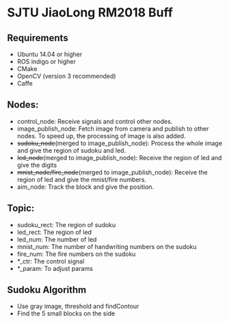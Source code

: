 # SJTU JiaoLong RM2018 Buff

## Requirements
- Ubuntu 14.04 or higher
- ROS indigo or higher
- CMake
- OpenCV (version 3 recommended)
- Caffe

## Nodes:

- control_node: Receive signals and control other nodes.
- image_publish_node: Fetch image from camera and publish to other nodes. To speed up, the processing of image is also added.
- ~~sudoku_node~~(merged to image_publish_node): Process the whole image and give the region of sudoku and led.
- ~~led_node~~(merged to image_publish_node): Receive the region of led and give the digits
- ~~mnist_node/fire_node~~(merged to image_publish_node): Receive the region of led and give the mnist/fire numbers.
- aim_node: Track the block and give the position.

## Topic:

- sudoku_rect: The region of sudoku
- led_rect: The region of led
- led_num: The number of led
- mnist_num: The number of handwriting numbers on the sudoku
- fire_num: The fire numbers on the sudoku
- *_ctr: The control signal
- *_param: To adjust params

## Sudoku Algorithm

- Use gray image, threshold and findContour
- Find the 5 small blocks on the side
